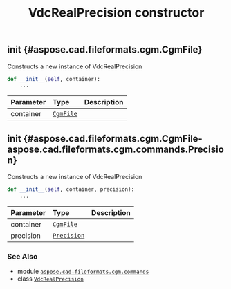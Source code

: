 ﻿---
title: VdcRealPrecision constructor
second_title: Aspose.CAD for Python via .NET API References
description: 
type: docs
weight: 10
url: /python-net/aspose.cad.fileformats.cgm.commands/vdcrealprecision/__init__/
is_root: false
---

## __init__ {#aspose.cad.fileformats.cgm.CgmFile}

Constructs a new instance of VdcRealPrecision



```python
def __init__(self, container):
    ...
```


| Parameter | Type | Description |
| :- | :- | :- |
| container | [`CgmFile`](/cad/python-net/aspose.cad.fileformats.cgm/cgmfile) |  |


## __init__ {#aspose.cad.fileformats.cgm.CgmFile-aspose.cad.fileformats.cgm.commands.Precision}

Constructs a new instance of VdcRealPrecision



```python
def __init__(self, container, precision):
    ...
```


| Parameter | Type | Description |
| :- | :- | :- |
| container | [`CgmFile`](/cad/python-net/aspose.cad.fileformats.cgm/cgmfile) |  |
| precision | [`Precision`](/cad/python-net/aspose.cad.fileformats.cgm.commands/precision) |  |



### See Also
* module [`aspose.cad.fileformats.cgm.commands`](../../)
* class [`VdcRealPrecision`](/cad/python-net/aspose.cad.fileformats.cgm.commands/vdcrealprecision)
